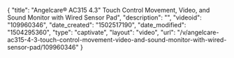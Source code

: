{
    "title": "Angelcare&reg; AC315 4.3&quot; Touch Control Movement, Video, and Sound Monitor with Wired Sensor Pad",
    "description": "",
    "videoid": "109960346",
    "date_created": "1502517190",
    "date_modified": "1504295360",
    "type": "captivate",
    "layout": "video",
    "url": "\/v\/angelcare-ac315-4-3-touch-control-movement-video-and-sound-monitor-with-wired-sensor-pad\/109960346"
}